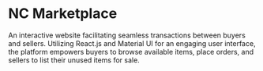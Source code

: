 # NC Marketplace

An interactive website facilitating seamless transactions between buyers and sellers. Utilizing React.js and Material UI for an engaging user interface, the platform empowers buyers to browse available items, place orders, and sellers to list their unused items for sale.   

